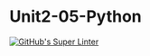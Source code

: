 # Unit2-05-Python
[![GitHub's Super Linter](https://github.com/ICS3UPROGRAMMINGALEXDM/Unit2-05-Python/workflows/GitHub's%20Super%20Linter/badge.svg)](https://github.com/ICS3UPROGRAMMINGALEXDM/Unit2-05-Python/actions)

